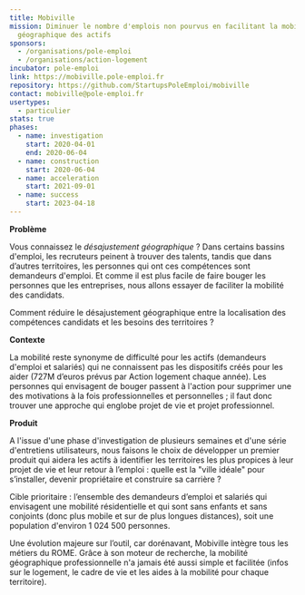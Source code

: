 ```yaml
---
title: Mobiville
mission: Diminuer le nombre d'emplois non pourvus en facilitant la mobilité
  géographique des actifs
sponsors:
  - /organisations/pole-emploi
  - /organisations/action-logement
incubator: pole-emploi
link: https://mobiville.pole-emploi.fr
repository: https://github.com/StartupsPoleEmploi/mobiville
contact: mobiville@pole-emploi.fr
usertypes:
  - particulier
stats: true
phases:
  - name: investigation
    start: 2020-04-01
    end: 2020-06-04
  - name: construction
    start: 2020-06-04
  - name: acceleration
    start: 2021-09-01
  - name: success
    start: 2023-04-18
---
```

**Problème**

Vous connaissez le *désajustement géographique* ? Dans certains bassins d'emploi, les recruteurs peinent à trouver des talents, tandis que dans d’autres territoires, les personnes qui ont ces compétences sont demandeurs d'emploi. Et comme il est plus facile de faire bouger les personnes que les entreprises, nous allons essayer de faciliter la mobilité des candidats. 

Comment réduire le désajustement géographique entre la localisation des compétences candidats et les besoins des territoires ?

**Contexte**

La mobilité reste synonyme de difficulté pour les actifs (demandeurs d'emploi et salariés) qui ne connaissent pas les dispositifs créés pour les aider (727M d’euros prévus par Action logement chaque année). Les personnes qui envisagent de bouger passent à l'action pour supprimer une des motivations à la fois professionnelles et personnelles ; il faut donc trouver une approche qui englobe projet de vie et projet professionnel. 

**Produit**

A l'issue d'une phase d'investigation de plusieurs semaines et d'une série d'entretiens utilisateurs, nous faisons le choix de développer un premier produit qui aidera les actifs à identifier les territoires les plus propices à leur projet de vie et leur retour à l’emploi : quelle est la "ville idéale" pour s’installer, devenir propriétaire et construire sa carrière ?

Cible prioritaire : l’ensemble des demandeurs d’emploi et salariés qui envisagent une mobilité résidentielle et qui sont sans enfants et sans conjoints (donc plus mobile et sur de plus longues distances), soit une population d'environ 1 024 500 personnes.

Une évolution majeure sur l’outil, car dorénavant, Mobiville intègre tous les métiers du ROME. Grâce à son moteur de recherche, la mobilité géographique professionnelle n'a jamais été aussi simple et facilitée (infos sur le logement, le cadre de vie et les aides à la mobilité pour chaque territoire).